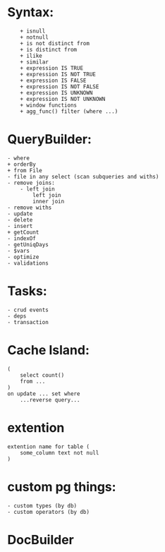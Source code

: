 # Syntax:
		+ isnull
		+ notnull
		+ is not distinct from
        + is distinct from
		+ ilike
		+ similar
		+ expression IS TRUE
		+ expression IS NOT TRUE
		+ expression IS FALSE
		+ expression IS NOT FALSE
		+ expression IS UNKNOWN
		+ expression IS NOT UNKNOWN
		+ window functions
        + agg_func() filter (where ...)

# QueryBuilder:
    - where
    + orderBy
    + from File
    - file in any select (scan subqueries and withs)
    - remove joins:
        - left join
            left join
            inner join
    - remove withs
    - update
    - delete
    - insert
    + getCount
    - indexOf
    - getUniqDays
    - $vars
    - optimize
    - validations

# Tasks:
    - crud events
    - deps
    - transaction

# Cache Island:
    (
        select count()
        from ...
    )
    on update ... set where
        ...reverse query...

# extention
    extention name for table (
        some_column text not null
    )

# custom pg things:
    - custom types (by db)
    - custom operators (by db)

# DocBuilder
